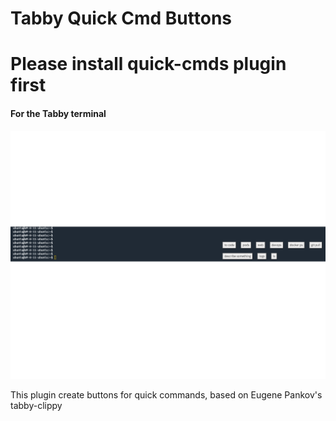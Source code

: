 # Tabby Quick Cmd Buttons
# Please install quick-cmds plugin first

#### For the Tabby terminal

![Screenshot](./screenshot.png)

This plugin create buttons for quick commands, based on Eugene Pankov's tabby-clippy
